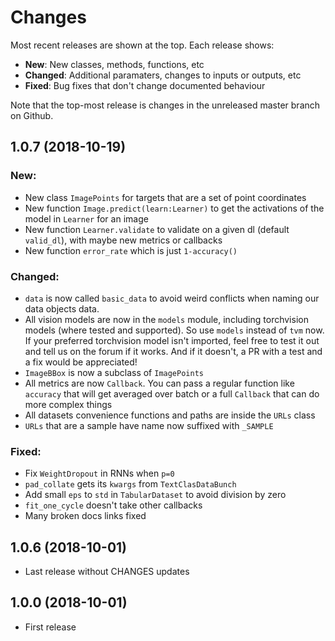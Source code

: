 # Changes

Most recent releases are shown at the top. Each release shows:

- **New**: New classes, methods, functions, etc
- **Changed**: Additional paramaters, changes to inputs or outputs, etc
- **Fixed**: Bug fixes that don't change documented behaviour

Note that the top-most release is changes in the unreleased master branch on Github.

<!-- template
## 1.0.7dev (Work In Progress)

### New:

### Changed:

### Fixed:
-->

## 1.0.7 (2018-10-19)

### New:

- New class `ImagePoints` for targets that are a set of point coordinates
- New function `Image.predict(learn:Learner)` to get the activations of the model in `Learner` for an image
- New function `Learner.validate` to validate on a given dl (default `valid_dl`), with maybe new metrics or callbacks
- New function `error_rate` which is just `1-accuracy()`

### Changed:

- `data` is now called `basic_data` to avoid weird conflicts when naming our data objects data.
- All vision models are now in the `models` module, including torchvision models (where tested and supported). So use `models` instead of `tvm` now. If your preferred torchvision model isn't imported, feel free to test it out and tell us on the forum if it works. And if it doesn't, a PR with a test and a fix would be appreciated!
- `ImageBBox` is now a subclass of `ImagePoints`
- All metrics are now `Callback`. You can pass a regular function like `accuracy` that will get averaged over batch or a full `Callback` that can do more complex things
- All datasets convenience functions and paths are inside the `URLs` class
- `URLs` that are a sample have name now suffixed with `_SAMPLE`

### Fixed:

- Fix `WeightDropout` in RNNs when `p=0`
- `pad_collate` gets its `kwargs` from `TextClasDataBunch`
- Add small `eps` to `std` in `TabularDataset` to avoid division by zero
- `fit_one_cycle` doesn't take other callbacks
- Many broken docs links fixed

## 1.0.6 (2018-10-01)

- Last release without CHANGES updates

## 1.0.0 (2018-10-01)

- First release

